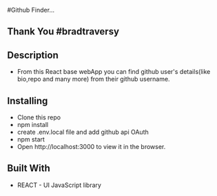 #Github Finder...

## Thank You #bradtraversy

## Description

- From this React base webApp you can find github user's details(like bio,repo and many more) from their github username.

## Installing

- Clone this repo
- npm install
- create .env.local file and add github api OAuth
- npm start
- Open http://localhost:3000 to view it in the browser.

## Built With

- REACT - UI JavaScript library
